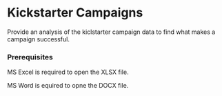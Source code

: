 # Kickstarter Campaigns

Provide an analysis of the kiclstarter campaign data to find what makes a campaign successful.

### Prerequisites

MS Excel is required to open the XLSX file.

MS Word is equired to opne the DOCX file.

